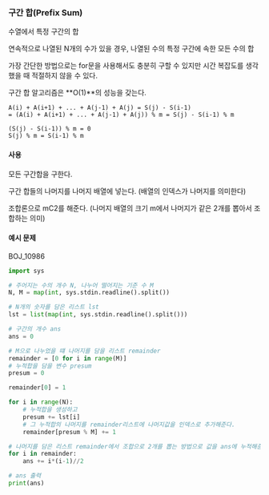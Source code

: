 ### 구간 합(Prefix Sum)

수열에서 특정 구간의 합

연속적으로 나열된 N개의 수가 있을 경우, 나열된 수의 특정 구간에 속한 모든 수의 합



가장 간단한 방법으로는 for문을 사용해서도 충분히 구할 수 있지만 시간 복잡도를 생각했을 때 적절하지 않을 수 있다.

구간 합 알고리즘은 **O(1)**의 성능을 갖는다.



```
A(i) + A(i+1) + ... + A(j-1) + A(j) = S(j) - S(i-1)
= (A(i) + A(i+1) + ... + A(j-1) + A(j)) % m = S(j) - S(i-1) % m

(S(j) - S(i-1)) % m = 0
S(j) % m = S(i-1) % m
```



#### 사용

모든 구간합을 구한다.

구간 합들의 나머지를 나머지 배열에 넣는다. (배열의 인덱스가 나머지를 의미한다)

조합론으로 mC2를 해준다. (나머지 배열의 크기 m에서 나머지가 같은 2개를 뽑아서 조합하는 의미)



#### 예시 문제

BOJ_10986

```python
import sys

# 주어지는 수의 개수 N, 나누어 떨어지는 기준 수 M
N, M = map(int, sys.stdin.readline().split())

# N개의 숫자를 담은 리스트 lst
lst = list(map(int, sys.stdin.readline().split()))

# 구간의 개수 ans
ans = 0

# M으로 나누었을 떄 나머지를 담을 리스트 remainder
remainder = [0 for i in range(M)]
# 누적합을 담을 변수 presum
presum = 0

remainder[0] = 1

for i in range(N):
    # 누적합을 생성하고
    presum += lst[i]
    # 그 누적합의 나머지를 remainder리스트에 나머지값을 인덱스로 추가해준다.
    remainder[presum % M] += 1

# 나머지를 담은 리스트 remainder에서 조합으로 2개를 뽑는 방법으로 값을 ans에 누적해준다.
for i in remainder:
    ans += i*(i-1)//2

# ans 출력
print(ans)
```

